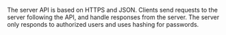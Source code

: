 The server API is based on HTTPS and JSON.
Clients send requests to the server following the API, and handle responses from the server. The server only responds to authorized users and uses hashing for passwords.

